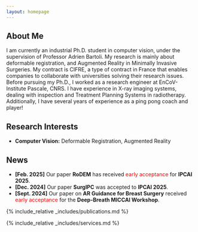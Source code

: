 ```yaml
---
layout: homepage
---
```


## About Me

I am currently an industrial Ph.D. student in computer vision, under the supervision of Professor Adrien Bartoli. My research is mainly about deformable registration, and Augmented Reality in Minimally Invasive Surgeries. My contract is CIFRE, a type of contract in France that enables companies to collaborate with universities solving their research issues. Before pursuing my Ph.D., I worked as a research engineer at EnCoV-Institute Pascale, CNRS. I have experience in X-ray imaging systems, dealing with inspection and Treatment Planning Systems in radiotherapy. Additionally, I have several years of experience as a ping pong coach and player!

## Research Interests

- **Computer Vision:** Deformable Registration, Augmented Reality

## News

- **[Feb. 2025]** Our paper **RoDEM** has received <span style="color:red;">early acceptance</span> for **IPCAI 2025**.
- **[Dec. 2024]** Our paper **SurgIPC** was accepted to **IPCAI 2025**.
- **[Sept. 2024]** Our paper on **AR Guidance for Breast Surgery** received <span style="color:red;">early acceptance</span> for the **Deep-Breath MICCAI Workshop**.

{% include_relative _includes/publications.md %}

{% include_relative _includes/services.md %}
